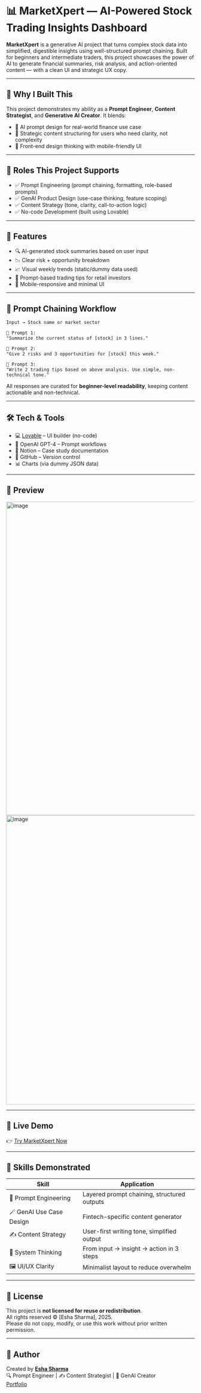 
# 📊 MarketXpert — AI-Powered Stock Trading Insights Dashboard

**MarketXpert** is a generative AI project that turns complex stock data into simplified, digestible insights using well-structured prompt chaining. Built for beginners and intermediate traders, this project showcases the power of AI to generate financial summaries, risk analysis, and action-oriented content — with a clean UI and strategic UX copy.

---

## 🎯 Why I Built This

This project demonstrates my ability as a **Prompt Engineer**, **Content Strategist**, and **Generative AI Creator**. It blends:

- 📌 AI prompt design for real-world finance use case  
- 🧠 Strategic content structuring for users who need clarity, not complexity  
- 🎨 Front-end design thinking with mobile-friendly UI  

---

## 💼 Roles This Project Supports

- ✅ Prompt Engineering (prompt chaining, formatting, role-based prompts)  
- ✅ GenAI Product Design (use-case thinking, feature scoping)  
- ✅ Content Strategy (tone, clarity, call-to-action logic)  
- ✅ No-code Development (built using Lovable)

---

## 🚀 Features

- 🔍 AI-generated stock summaries based on user input  
- 📉 Clear risk + opportunity breakdown  
- 📈 Visual weekly trends (static/dummy data used)  
- 🧠 Prompt-based trading tips for retail investors  
- 📱 Mobile-responsive and minimal UI  

---

## 🧠 Prompt Chaining Workflow

```
Input → Stock name or market sector

🔹 Prompt 1:
"Summarize the current status of [stock] in 3 lines."

🔹 Prompt 2:
"Give 2 risks and 3 opportunities for [stock] this week."

🔹 Prompt 3:
"Write 2 trading tips based on above analysis. Use simple, non-technical tone."
```

All responses are curated for **beginner-level readability**, keeping content actionable and non-technical.

---

## 🛠 Tech & Tools

- 💻 [Lovable](https://marketexpertdash.lovable.app/) – UI builder (no-code)  
- 🤖 OpenAI GPT-4 – Prompt workflows  
- 🧾 Notion – Case study documentation  
- 🐙 GitHub – Version control  
- 📊 Charts (via dummy JSON data)

---

## 📸 Preview
<img width="1886" height="836" alt="image" src="https://github.com/user-attachments/assets/a2f917f7-1931-4423-aba0-21416c4e4fd0" />
<img width="1881" height="772" alt="image" src="https://github.com/user-attachments/assets/20b0cc90-4026-4012-a389-89a7ccbc8f93" />



---

## 🔗 Live Demo

👉 [Try MarketXpert Now](https://marketexpertdash.lovable.app/)

---

## 🧩 Skills Demonstrated

| Skill | Application |
|-------|-------------|
| 🧠 Prompt Engineering | Layered prompt chaining, structured outputs |
| 🪄 GenAI Use Case Design | Fintech-specific content generator |
| ✍️ Content Strategy | User-first writing tone, simplified output |
| 🧱 System Thinking | From input → insight → action in 3 steps |
| 🖼️ UI/UX Clarity | Minimalist layout to reduce overwhelm |

---

## 📄 License
This project is **not licensed for reuse or redistribution**.  
All rights reserved © [Esha Sharma], 2025.  
Please do not copy, modify, or use this work without prior written permission.


---

## 👤 Author

Created by **[Esha Sharma](https://eshadesignportfolio.framer.website)**  
🔍 Prompt Engineer | ✍️ Content Strategist | 🤖 GenAI Creator  
 [Portfolio](https://eshadesignportfolio.framer.website)

